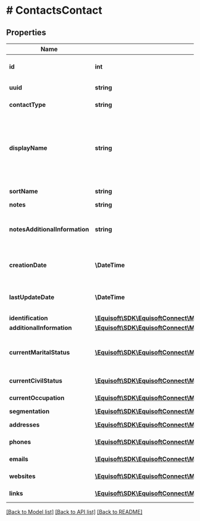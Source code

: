 # # ContactsContact

## Properties

Name | Type | Description | Notes
------------ | ------------- | ------------- | -------------
**id** | **int** | Contact unique numeric identifier |
**uuid** | **string** | Contact unique string identifier |
**contactType** | **string** | Contact type (&#39;CUS&#39;,&#39;OTHER&#39;) |
**displayName** | **string** | Contact complete name (\&quot;[Last name] [First Name]\&quot;) or company Name for &#39;Organization&#39; contact | [optional]
**sortName** | **string** | Contact sort name | [optional]
**notes** | **string** | Contact notes | [optional]
**notesAdditionalInformation** | **string** | Contact additional information related to the notes | [optional]
**creationDate** | **\DateTime** | Creation time. As defined by date-time - RFC3339 | [optional]
**lastUpdateDate** | **\DateTime** | Last update time. As defined by date-time - RFC3339 | [optional]
**identification** | [**\Equisoft\SDK\EquisoftConnect\Model\ContactContactIdentification**](ContactContactIdentification.md) |  | [optional]
**additionalInformation** | [**\Equisoft\SDK\EquisoftConnect\Model\ContactContactAdditionalInformation**](ContactContactAdditionalInformation.md) |  | [optional]
**currentMaritalStatus** | [**\Equisoft\SDK\EquisoftConnect\Model\ContactContactMaritalStatus**](ContactContactMaritalStatus.md) | Contact current marital status, prefer current civil status property | [optional]
**currentCivilStatus** | [**\Equisoft\SDK\EquisoftConnect\Model\ContactContactMaritalStatus**](ContactContactMaritalStatus.md) | Contact current civil status | [optional]
**currentOccupation** | [**\Equisoft\SDK\EquisoftConnect\Model\ContactContactOccupation**](ContactContactOccupation.md) | Contact current occupation | [optional]
**segmentation** | [**\Equisoft\SDK\EquisoftConnect\Model\ContactContactSegmentation**](ContactContactSegmentation.md) |  | [optional]
**addresses** | [**\Equisoft\SDK\EquisoftConnect\Model\ContactContactAddress[]**](ContactContactAddress.md) | List of contact&#39;s addresses | [optional]
**phones** | [**\Equisoft\SDK\EquisoftConnect\Model\ContactContactPhone[]**](ContactContactPhone.md) | List of contact&#39;s phones | [optional]
**emails** | [**\Equisoft\SDK\EquisoftConnect\Model\ContactContactEmail[]**](ContactContactEmail.md) | List of contact&#39;s emails | [optional]
**websites** | [**\Equisoft\SDK\EquisoftConnect\Model\ContactContactWebsite[]**](ContactContactWebsite.md) | List of contact&#39;s websites | [optional]
**links** | [**\Equisoft\SDK\EquisoftConnect\Model\ContactLink[]**](ContactLink.md) | List of contact&#39;s links | [optional]

[[Back to Model list]](../../README.md#models) [[Back to API list]](../../README.md#endpoints) [[Back to README]](../../README.md)
